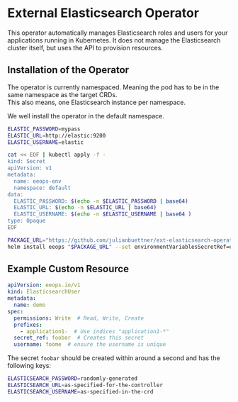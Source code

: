 # External Elasticsearch Operator

This operator automatically manages Elasticsearch roles and users
for your applications running in Kubernetes.
It does not manage the Elasticsearch cluster itself,
but uses the API to provision resources.


## Installation of the Operator
The operator is currently namespaced. Meaning the pod
has to be in the same namespace as the target CRDs.  
This also means, one Elasticsearch instance per namespace.

We well install the operator in the default namespace.


```bash
ELASTIC_PASSWORD=mypass
ELASTIC_URL=http://elastic:9200
ELASTIC_USERNAME=elastic

cat << EOF | kubectl apply -f -
kind: Secret
apiVersion: v1
metadata:
  name: eeops-env
  namespace: default
data:
  ELASTIC_PASSWORD: $(echo -n $ELASTIC_PASSWORD | base64)
  ELASTIC_URL: $(echo -n $ELASTIC_URL | base64)
  ELASTIC_USERNAME: $(echo -n $ELASTIC_USERNAME | base64 )
type: Opaque
EOF

PACKAGE_URL="https://github.com/julianbuettner/ext-elasticsearch-operator/raw/main/helm-repo/ext-elasticsearch-operator-0.1.0.tgz"
helm install eeops "$PACKAGE_URL" --set environmentVariablesSecretRef=eeops-env
```

## Example Custom Resource
```yaml
apiVersion: eeops.io/v1
kind: ElasticsearchUser
metadata:
  name: demo
spec:
  permissions: Write  # Read, Write, Create
  prefixes:
    - application1-  # Use indices "application1-*"
  secret_ref: foobar  # Creates this secret
  username: foome  # ensure the username is unique
```

The secret `foobar` should be created within around a second
and has the following keys:
```bash
ELASTICSEARCH_PASSWORD=randomly-generated
ELASTICSEARCH_URL=as-specified-for-the-controller
ELASTICSEARCH_USERNAME=as-specified-in-the-crd
```


